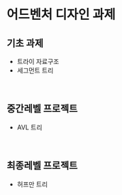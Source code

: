 # 어드벤처 디자인 과제
## 기초 과제
- 트라이 자료구조
- 세그먼트 트리

<br/>

## 중간레벨 프로젝트
- AVL 트리
  
<br/>

## 최종레벨 프로젝트
- 허프만 트리

